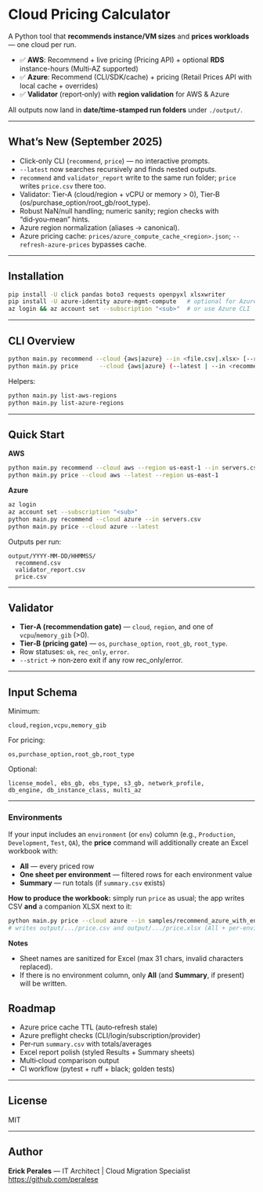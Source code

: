 # Cloud Pricing Calculator

A Python tool that **recommends instance/VM sizes** and **prices workloads** — one cloud per run.

- ✅ **AWS**: Recommend + live pricing (Pricing API) + optional **RDS** instance-hours (Multi‑AZ supported)
- ✅ **Azure**: Recommend (CLI/SDK/cache) + pricing (Retail Prices API with local cache + overrides)
- ✅ **Validator** (report‑only) with **region validation** for AWS & Azure

All outputs now land in **date/time‑stamped run folders** under `./output/`.

---

## What’s New (September 2025)

- Click‑only CLI (`recommend`, `price`) — no interactive prompts.
- `--latest` now searches recursively and finds nested outputs.
- `recommend` and `validator_report` write to the same run folder; `price` writes `price.csv` there too.
- Validator: Tier‑A (cloud/region + vCPU or memory > 0), Tier‑B (os/purchase_option/root_gb/root_type).
- Robust NaN/null handling; numeric sanity; region checks with “did‑you‑mean” hints.
- Azure region normalization (aliases → canonical).
- Azure pricing cache: `prices/azure_compute_cache_<region>.json`; `--refresh-azure-prices` bypasses cache.

---

## Installation

```bash
pip install -U click pandas boto3 requests openpyxl xlsxwriter
pip install -U azure-identity azure-mgmt-compute   # optional for Azure sizing via SDK
az login && az account set --subscription "<sub>"  # or use Azure CLI
```

---

## CLI Overview

```bash
python main.py recommend --cloud {aws|azure} --in <file.csv|.xlsx> [--region <slug>] [--strict] [--output <file>]
python main.py price      --cloud {aws|azure} (--latest | --in <recommend.csv|.xlsx>)                           [--region <slug>] [--output <file>] [--hours-per-month N]                           [--refresh-azure-prices] [--no-monthly]
```

Helpers:
```bash
python main.py list-aws-regions
python main.py list-azure-regions
```

---

## Quick Start

**AWS**
```bash
python main.py recommend --cloud aws --region us-east-1 --in servers.csv
python main.py price --cloud aws --latest --region us-east-1
```

**Azure**
```bash
az login
az account set --subscription "<sub>"
python main.py recommend --cloud azure --in servers.csv
python main.py price --cloud azure --latest
```

Outputs per run:
```
output/YYYY-MM-DD/HHMMSS/
  recommend.csv
  validator_report.csv
  price.csv
```

---

## Validator

- **Tier‑A (recommendation gate)** — `cloud`, `region`, and one of `vcpu`/`memory_gib` (>0).
- **Tier‑B (pricing gate)** — `os`, `purchase_option`, `root_gb`, `root_type`.
- Row statuses: `ok`, `rec_only`, `error`.
- `--strict` → non‑zero exit if any row rec_only/error.

---

## Input Schema

Minimum:
```
cloud,region,vcpu,memory_gib
```

For pricing:
```
os,purchase_option,root_gb,root_type
```

Optional:
```
license_model, ebs_gb, ebs_type, s3_gb, network_profile,
db_engine, db_instance_class, multi_az
```

---

### Environments

If your input includes an `environment` (or `env`) column (e.g., `Production`, `Development`, `Test`, `QA`),
the **price** command will additionally create an Excel workbook with:

- **All** — every priced row
- **One sheet per environment** — filtered rows for each environment value
- **Summary** — run totals (if `summary.csv` exists)

**How to produce the workbook:** simply run `price` as usual; the app writes CSV **and** a companion XLSX next to it:
```bash
python main.py price --cloud azure --in samples/recommend_azure_with_env.csv
# writes output/.../price.csv and output/.../price.xlsx (All + per-environment tabs)
```

**Notes**
- Sheet names are sanitized for Excel (max 31 chars, invalid characters replaced).
- If there is no environment column, only **All** (and **Summary**, if present) will be written.

## Roadmap

- Azure price cache TTL (auto‑refresh stale)
- Azure preflight checks (CLI/login/subscription/provider)
- Per‑run `summary.csv` with totals/averages
- Excel report polish (styled Results + Summary sheets)
- Multi‑cloud comparison output
- CI workflow (pytest + ruff + black; golden tests)

---

## License

MIT

---

## Author

**Erick Perales** — IT Architect | Cloud Migration Specialist
https://github.com/peralese


